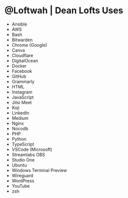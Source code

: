 # @Loftwah | Dean Lofts Uses

- Ansible
- AWS
- Bash
- Bitwarden
- Chrome (Google)
- Canva
- Cloudflare
- DigitalOcean
- Docker
- Facebook
- GitHub
- Grammarly
- HTML
- Instagram
- JavaScript
- Jitsi Meet
- Koji
- LinkedIn
- Medium
- Nginx
- Nocodb
- PHP
- Python
- TypeScript
- VSCode (Microsoft)
- Streamlabs OBS
- Studio One
- Ubuntu
- Windows Terminal Preview
- Wireguard
- WordPress
- YouTube
- zsh
